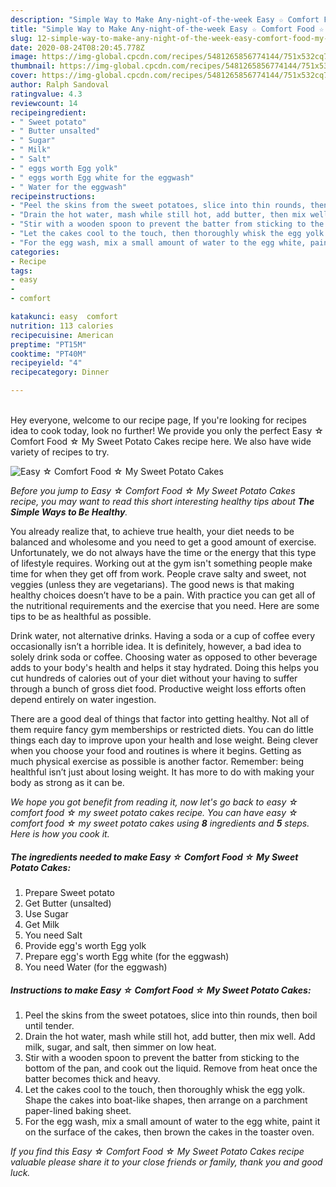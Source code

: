 ```yaml
---
description: "Simple Way to Make Any-night-of-the-week Easy ☆ Comfort Food ☆ My Sweet Potato Cakes"
title: "Simple Way to Make Any-night-of-the-week Easy ☆ Comfort Food ☆ My Sweet Potato Cakes"
slug: 12-simple-way-to-make-any-night-of-the-week-easy-comfort-food-my-sweet-potato-cakes
date: 2020-08-24T08:20:45.778Z
image: https://img-global.cpcdn.com/recipes/5481265856774144/751x532cq70/easy-☆-comfort-food-☆-my-sweet-potato-cakes-recipe-main-photo.jpg
thumbnail: https://img-global.cpcdn.com/recipes/5481265856774144/751x532cq70/easy-☆-comfort-food-☆-my-sweet-potato-cakes-recipe-main-photo.jpg
cover: https://img-global.cpcdn.com/recipes/5481265856774144/751x532cq70/easy-☆-comfort-food-☆-my-sweet-potato-cakes-recipe-main-photo.jpg
author: Ralph Sandoval
ratingvalue: 4.3
reviewcount: 14
recipeingredient:
- " Sweet potato"
- " Butter unsalted"
- " Sugar"
- " Milk"
- " Salt"
- " eggs worth Egg yolk"
- " eggs worth Egg white for the eggwash"
- " Water for the eggwash"
recipeinstructions:
- "Peel the skins from the sweet potatoes, slice into thin rounds, then boil until tender."
- "Drain the hot water, mash while still hot, add butter, then mix well. Add milk, sugar, and salt, then simmer on low heat."
- "Stir with a wooden spoon to prevent the batter from sticking to the bottom of the pan, and cook out the liquid. Remove from heat once the batter becomes thick and heavy."
- "Let the cakes cool to the touch, then thoroughly whisk the egg yolk. Shape the cakes into boat-like shapes, then arrange on a parchment paper-lined baking sheet."
- "For the egg wash, mix a small amount of water to the egg white, paint it on the surface of the cakes, then brown the cakes in the toaster oven."
categories:
- Recipe
tags:
- easy
- 
- comfort

katakunci: easy  comfort 
nutrition: 113 calories
recipecuisine: American
preptime: "PT15M"
cooktime: "PT40M"
recipeyield: "4"
recipecategory: Dinner

---
```

<br>
Hey everyone, welcome to our recipe page, If you're looking for recipes idea to cook today, look no further! We provide you only the perfect Easy ☆ Comfort Food ☆ My Sweet Potato Cakes recipe here. We also have wide variety of recipes to try.
<br>


![Easy ☆ Comfort Food ☆ My Sweet Potato Cakes](https://img-global.cpcdn.com/recipes/5481265856774144/751x532cq70/easy-☆-comfort-food-☆-my-sweet-potato-cakes-recipe-main-photo.jpg)

<i>Before you jump to Easy ☆ Comfort Food ☆ My Sweet Potato Cakes recipe, you may want to read this short interesting healthy tips about <strong>The Simple Ways to Be Healthy</strong>.</i>

You already realize that, to achieve true health, your diet needs to be balanced and wholesome and you need to get a good amount of exercise. Unfortunately, we do not always have the time or the energy that this type of lifestyle requires. Working out at the gym isn't something people make time for when they get off from work. People crave salty and sweet, not veggies (unless they are vegetarians). The good news is that making healthy choices doesn’t have to be a pain. With practice you can get all of the nutritional requirements and the exercise that you need. Here are some tips to be as healthful as possible.

Drink water, not alternative drinks. Having a soda or a cup of coffee every occasionally isn’t a horrible idea. It is definitely, however, a bad idea to solely drink soda or coffee. Choosing water as opposed to other beverage adds to your body's health and helps it stay hydrated. Doing this helps you cut hundreds of calories out of your diet without your having to suffer through a bunch of gross diet food. Productive weight loss efforts often depend entirely on water ingestion.

There are a good deal of things that factor into getting healthy. Not all of them require fancy gym memberships or restricted diets. You can do little things each day to improve upon your health and lose weight. Being clever when you choose your food and routines is where it begins. Getting as much physical exercise as possible is another factor. Remember: being healthful isn’t just about losing weight. It has more to do with making your body as strong as it can be. 


<i>We hope you got benefit from reading it, now let's go back to easy ☆ comfort food ☆ my sweet potato cakes recipe. You can have easy ☆ comfort food ☆ my sweet potato cakes using <strong>8</strong> ingredients and <strong>5</strong> steps. Here is how you cook it.
</i>

##### The ingredients needed to make Easy ☆ Comfort Food ☆ My Sweet Potato Cakes:

1. Prepare  Sweet potato
1. Get  Butter (unsalted)
1. Use  Sugar
1. Get  Milk
1. You need  Salt
1. Provide  egg&#39;s worth Egg yolk
1. Prepare  egg&#39;s worth Egg white (for the eggwash)
1. You need  Water (for the eggwash)


##### Instructions to make Easy ☆ Comfort Food ☆ My Sweet Potato Cakes:

1. Peel the skins from the sweet potatoes, slice into thin rounds, then boil until tender.
1. Drain the hot water, mash while still hot, add butter, then mix well. Add milk, sugar, and salt, then simmer on low heat.
1. Stir with a wooden spoon to prevent the batter from sticking to the bottom of the pan, and cook out the liquid. Remove from heat once the batter becomes thick and heavy.
1. Let the cakes cool to the touch, then thoroughly whisk the egg yolk. Shape the cakes into boat-like shapes, then arrange on a parchment paper-lined baking sheet.
1. For the egg wash, mix a small amount of water to the egg white, paint it on the surface of the cakes, then brown the cakes in the toaster oven.


<i>If you find this Easy ☆ Comfort Food ☆ My Sweet Potato Cakes recipe valuable please share it to your close friends or family, thank you and good luck.</i>
